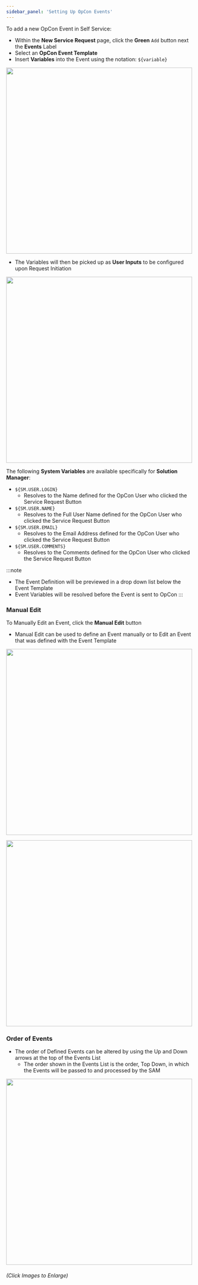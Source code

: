 ```yaml
---
sidebar_panel: 'Setting Up OpCon Events'
---
```


To add a new OpCon Event in Self Service:

* Within the **New Service Request** page, click the **Green** ```Add``` button next the **Events** Label
* Select an **OpCon Event Template** 
* Insert **Variables** into the Event using the notation: ```${variable}```

<a href="imgbasic/SelfServiceEditEvent.png" target="_blank"><img src="imgbasic/SelfServiceEditEvent.png" width="500"></img></a>

* The Variables will then be picked up as **User Inputs** to be configured upon Request Initiation

<a href="imgbasic/SelfServiceVariableUserInputs.png" target="_blank"><img src="imgbasic/SelfServiceVariableUserInputs.png" width="500"></img></a>

The following **System Variables** are available specifically for **Solution Manager**:

* ```${SM.USER.LOGIN}```
    * Resolves to the Name defined for the OpCon User who clicked the Service Request Button
* ```${SM.USER.NAME}```
    * Resolves to the Full User Name defined for the OpCon User who clicked the Service Request Button
* ```${SM.USER.EMAIL}```
    * Resolves to the Email Address defined for the OpCon User who clicked the Service Request Button
* ```${SM.USER.COMMENTS}```
    * Resolves to the Comments defined for the OpCon User who clicked the Service Request Button

:::note
* The Event Definition will be previewed in a drop down list below the Event Template
* Event Variables will be resolved before the Event is sent to OpCon
:::

### Manual Edit

To Manually Edit an Event, click the **Manual Edit** button

* Manual Edit can be used to define an Event manually or to Edit an Event that was defined with the Event Template

<a href="imgbasic/SelfServiceEventManualEditButton.png" target="_blank"><img src="imgbasic/SelfServiceEventManualEditButton.png" width="500"></img></a>

<a href="imgbasic/SelfServiceEventManualEditScreen.png" target="_blank"><img src="imgbasic/SelfServiceEventManualEditScreen.png" width="500"></img></a>

### Order of Events

* The order of Defined Events can be altered by using the Up and Down arrows at the top of the Events List
    * The order shown in the Events List is the order, Top Down, in which the Events will be passed to and processed by the SAM

<a href="imgbasic/SelfServiceEventOrder.png" target="_blank"><img src="imgbasic/SelfServiceEventOrder.png" width="500"></img></a>

###### (Click Images to Enlarge)